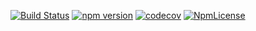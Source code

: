 [![Build Status](https://travis-ci.org/stopsopa/knex-abstract.svg?branch=v0.0.14)](https://travis-ci.org/stopsopa/knex-abstract)
[![npm version](https://badge.fury.io/js/%40stopsopa%2Fknex-abstract.svg)](https://badge.fury.io/js/%40stopsopa%2Fknex-abstract)
[![codecov](https://codecov.io/gh/stopsopa/knex-abstract/branch/v0.0.14/graph/badge.svg)](https://codecov.io/gh/stopsopa/knex-abstract/tree/v0.0.14)
[![NpmLicense](https://img.shields.io/npm/l/@stopsopa/knex-abstract.svg)](https://github.com/stopsopa/knex-abstract/blob/master/LICENSE)

